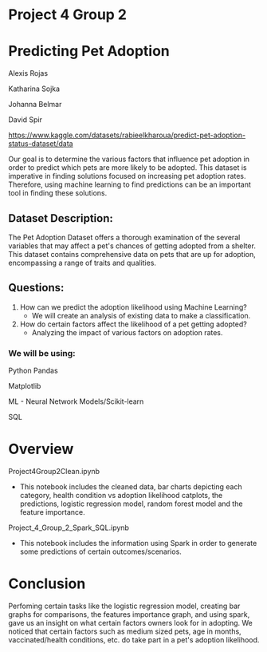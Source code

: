 # Project 4 Group 2

# Predicting Pet Adoption
Alexis Rojas

Katharina Sojka

Johanna Belmar

David Spir

https://www.kaggle.com/datasets/rabieelkharoua/predict-pet-adoption-status-dataset/data

Our goal is to determine the various factors that influence pet adoption in order to predict which 
pets are more likely to be adopted. This dataset is imperative in finding solutions focused on 
increasing pet adoption rates. Therefore, using machine learning to find predictions can be an 
important tool in finding these solutions.

## Dataset Description:
The Pet Adoption Dataset offers a thorough examination of the several variables that may affect a pet's chances of getting adopted from a shelter. This dataset contains comprehensive data on pets that are up for adoption, encompassing a range of traits and qualities.

## Questions:
1. How can we predict the adoption likelihood using Machine Learning?
    - We will create an analysis of existing data to make a classification.
2. How do certain factors affect the likelihood of a pet getting adopted?
    - Analyzing the impact of various factors on adoption rates.

### We will be using:

Python Pandas

Matplotlib

ML - Neural Network Models/Scikit-learn

SQL

# Overview 
Project4Group2Clean.ipynb 
- This notebook includes the cleaned data, bar charts depicting each category, health condition vs adoption likelihood catplots, the predictions, logistic regression model, random forest model and the feature importance.

Project_4_Group_2_Spark_SQL.ipynb
- This notebook includes the information using Spark in order to generate some predictions of certain outcomes/scenarios.

# Conclusion
Perfoming certain tasks like the logistic regression model, creating bar graphs for comparisons, the features importance graph, and using spark, gave us an insight on what certain factors owners look for in adopting. We noticed that certain factors such as medium sized pets, age in months, vaccinated/health conditions, etc. do take part in a pet's adoption likelihood. 
